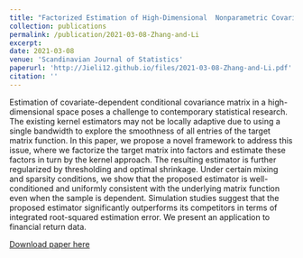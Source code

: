 ```yaml
---
title: "Factorized Estimation of High‐Dimensional  Nonparametric Covariance Models"
collection: publications
permalink: /publication/2021-03-08-Zhang-and-Li
excerpt:
date: 2021-03-08
venue: 'Scandinavian Journal of Statistics'
paperurl: 'http://Jieli12.github.io/files/2021-03-08-Zhang-and-Li.pdf'
citation: ''
---
```

Estimation of covariate-dependent conditional covariance matrix in a high-dimensional space poses a challenge to contemporary statistical research. The existing kernel estimators may not be locally adaptive due to using a single bandwidth to explore the smoothness of all entries of the target matrix function. In this paper, we propose a novel framework to address this issue, where we factorize the target matrix into factors and estimate these factors in turn by the kernel approach. The resulting estimator is further regularized by thresholding and optimal shrinkage. Under certain mixing and sparsity conditions, we show that the proposed estimator is well-conditioned and uniformly consistent with the underlying matrix function even when the sample is dependent. Simulation studies suggest that the proposed estimator significantly outperforms its competitors in terms of integrated root-squared estimation error. We present an application to financial return data.

[Download paper here](http://Jieli12.github.io/files/2021-03-08-Zhang-and-Li.pdf)
